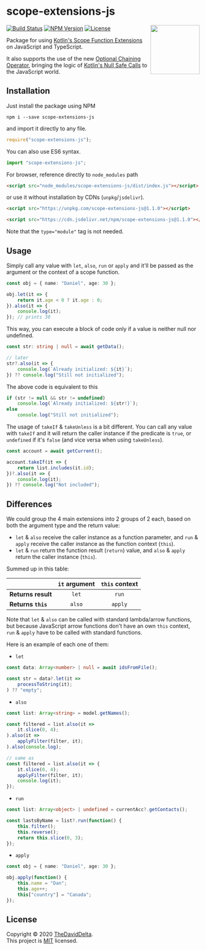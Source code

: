 # scope-extensions-js

<img src="img/logo.png" width="128" align="right">

[![Build Status](https://travis-ci.com/TheDavidDelta/scope-extensions-js.svg?branch=master)](https://travis-ci.com/TheDavidDelta/scope-extensions-js)
[![NPM Version](https://img.shields.io/npm/v/scope-extensions-js)](https://www.npmjs.com/package/scope-extensions-js)
[![License](https://img.shields.io/github/license/TheDavidDelta/scope-extensions-js)](./LICENSE)

Package for using [Kotlin's Scope Function Extensions](https://kotlinlang.org/docs/reference/scope-functions.html) on JavaScript and TypeScript.

It also supports the use of the new [Optional Chaining Operator](https://github.com/tc39/proposal-optional-chaining), bringing the logic of [Kotlin's Null Safe Calls](https://kotlinlang.org/docs/reference/null-safety.html) to the JavaScript world.

## Installation

Just install the package using NPM

```shell
npm i --save scope-extensions-js
```

and import it directly to any file.

```javascript
require("scope-extensions-js");
```

You can also use ES6 syntax.

```javascript
import "scope-extensions-js";
```

For browser, reference directly to `node_modules` path

```html
<script src="node_modules/scope-extensions-js/dist/index.js"></script>
```

or use it without installation by CDNs (`unpkg`/`jsdelivr`).

```html
<script src="https://unpkg.com/scope-extensions-js@1.1.0"></script>
```

```html
<script src="https://cdn.jsdelivr.net/npm/scope-extensions-js@1.1.0"></script>
```

Note that the `type="module"` tag is not needed.

## Usage

Simply call any value with `let`, `also`, `run` or `apply` and it'll be passed as the argument or the context of a scope function.

```typescript
const obj = { name: "Daniel", age: 30 };

obj.let(it => {
    return it.age < 0 ? it.age : 0;
}).also(it => {
    console.log(it);
}); // prints 30
```

This way, you can execute a block of code only if a value is neither null nor undefined.

```typescript
const str: string | null = await getData();

// later
str?.also(it => {
    console.log(`Already initialized: ${it}`);
}) ?? console.log("Still not initialized");
```

The above code is equivalent to this

```typescript
if (str != null && str != undefined)
    console.log(`Already initialized: ${str!}`);
else
    console.log("Still not initialized");
```

The usage of `takeIf` & `takeUnless` is a bit different. You can call any value with `takeIf` and it will return the caller instance if the predicate is `true`, or `undefined` if it's `false` (and vice versa when using `takeUnless`).

```typescript
const account = await getCurrent();

account.takeIf(it => {
    return list.includes(it.id);
})?.also(it => {
    console.log(it);
}) ?? console.log("Not included");
```

## Differences

We could group the 4 main extensions into 2 groups of 2 each, based on both the argument type and the return value:
+ `let` & `also` receive the caller instance as a function parameter, and `run` & `apply` receive the caller instance as the function context (`this`).
+ `let` & `run` return the function result (`return`) value, and `also` & `apply` return the caller instance (`this`).

Summed up in this table:

|                    | **`it` argument** | **`this` context** |
|--------------------|:-----------------:|:------------------:|
| **Returns result** | `let`             | `run`              |
| **Returns `this`** | `also`            | `apply`            |


Note that `let` & `also` can be called with standard lambda/arrow functions, but because JavaScript arrow functions don't have an own `this` context, `run` & `apply` have to be called with standard functions.

Here is an example of each one of them:
+ `let`
```typescript
const data: Array<number> | null = await idsFromFile();

const str = data?.let(it => 
    processToString(it);
) ?? "empty";
```
+ `also`
```typescript
const list: Array<string> = model.getNames();

const filtered = list.also(it => 
    it.slice(0, 4);
).also(it =>
    applyFilter(filter, it);
).also(console.log);

// same as
const filtered = list.also(it => {
    it.slice(0, 4);
    applyFilter(filter, it);
    console.log(it);
});
```
+ `run`
```typescript
const list: Array<object> | undefined = currentAcc?.getContacts();

const lastsByName = list?.run(function() {
    this.filter();
    this.reverse();
    return this.slice(0, 3);
});
```
+ `apply`
```typescript
const obj = { name: "Daniel", age: 30 };

obj.apply(function() {
    this.name = "Dan";
    this.age++;
    this["country"] = "Canada";
});
```

## License

Copyright © 2020 [TheDavidDelta](https://github.com/TheDavidDelta).  
This project is [MIT](./LICENSE) licensed.
